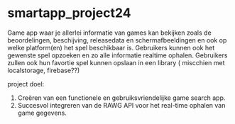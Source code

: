 # smartapp_project24

Game app waar je allerlei informatie van games kan bekijken zoals de beoordelingen, beschijving, releasedata en schermafbeeldingen en ook op welke platform(en) het spel beschikbaar is.
Gebruikers kunnen ook het gewenste spel opzoeken en zo alle informatie realtime ophalen. Gebruikers zullen ook hun favortie spel kunnen opslaan in een library ( miscchien met localstorage,  firebase??)

project doel:
1. Creëren van een functionele en gebruiksvriendelijke game search app.
2. Succesvol integreren van de RAWG API voor het real-time ophalen van game gegevens.

